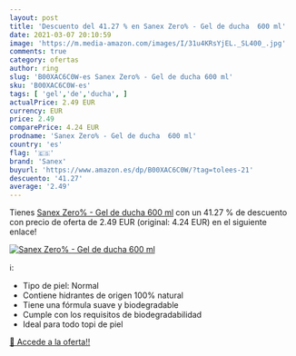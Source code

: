```yaml
---
layout: post
title: 'Descuento del 41.27 % en Sanex Zero% - Gel de ducha  600 ml'
date: 2021-03-07 20:10:59
image: 'https://m.media-amazon.com/images/I/31u4KRsYjEL._SL400_.jpg'
comments: true
category: ofertas
author: ring
slug: 'B00XAC6C0W-es Sanex Zero% - Gel de ducha 600 ml'
sku: 'B00XAC6C0W-es'
tags: [ 'gel','de','ducha', ]
actualPrice: 2.49 EUR
currency: EUR
price: 2.49
comparePrice: 4.24 EUR
prodname: 'Sanex Zero% - Gel de ducha  600 ml'
country: 'es'
flag: '🇪🇸'
brand: 'Sanex'
buyurl: 'https://www.amazon.es/dp/B00XAC6C0W/?tag=tolees-21'
descuento: '41.27'
average: '2.49'
---
```


Tienes [Sanex Zero% - Gel de ducha  600 ml](https://www.amazon.es/dp/B00XAC6C0W/?tag=tolees-21) con un 41.27 % de descuento con precio de oferta de 2.49 EUR (original: 4.24 EUR) en el siguiente enlace!

[![Sanex Zero% - Gel de ducha  600 ml](https://m.media-amazon.com/images/I/31u4KRsYjEL._SL400_.jpg)](https://www.amazon.es/dp/B00XAC6C0W/?tag=tolees-21)

ℹ️:

- Tipo de piel: Normal
- Contiene hidrantes de origen 100% natural
- Tiene una fórmula suave y biodegradable
- Cumple con los requisitos de biodegradabilidad
- Ideal para todo topi de piel

[🛒 Accede a la oferta!!](https://www.amazon.es/dp/B00XAC6C0W/?tag=tolees-21)
